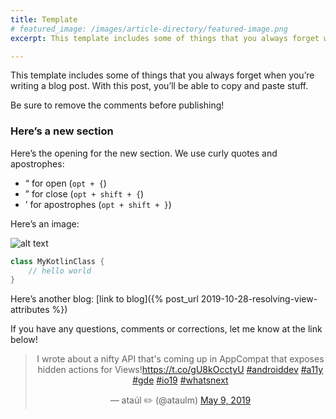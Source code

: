 ```yaml
---
title: Template
# featured_image: /images/article-directory/featured-image.png
excerpt: This template includes some of things that you always forget when you’re writing a blog post. With this post, you’ll be able to copy and paste stuff. Be sure to remove the comments before publishing!

---
```


<!-- The intro has no section heading. This can be copied to form the excerpt. -->
This template includes some of things that you always forget when you’re writing a blog post. With this post, you’ll be able to copy and paste stuff.

Be sure to remove the comments before publishing!

<!-- Use h3 for section headings -->
### Here’s a new section

Here’s the opening for the new section. We use curly quotes and apostrophes:

- “ for open (`opt + {`)
- ” for close (`opt + shift + {`)
- ’ for apostrophes (`opt + shift + }`)

Here’s an image:

![alt text](/images/article-directory/image.png)

<!-- Code blocks should specify the language for syntax highlighting -->
```kotlin
class MyKotlinClass {
    // hello world
}
```

<!-- Link to another blog on Jekyll with the post_url -->
Here’s another blog: [link to blog]({% post_url 2019-10-28-resolving-view-attributes %})

<!-- Sign off -->
If you have any questions, comments or corrections, let me know at the link below!

<center>
<!-- Use the Embed Tweet function from Twitter to generate a blockquote for the Tweet associated with this post and stick it here between these <center> tags, and ditch the script tag (we load it in the head)-->
<blockquote class="twitter-tweet" data-dnt="true"><p lang="en" dir="ltr">I wrote about a nifty API that&#39;s coming up in AppCompat that exposes hidden actions for Views!<a href="https://t.co/gU8kOcctyU">https://t.co/gU8kOcctyU</a> <a href="https://twitter.com/hashtag/androiddev?src=hash&amp;ref_src=twsrc%5Etfw">#androiddev</a> <a href="https://twitter.com/hashtag/a11y?src=hash&amp;ref_src=twsrc%5Etfw">#a11y</a> <a href="https://twitter.com/hashtag/gde?src=hash&amp;ref_src=twsrc%5Etfw">#gde</a> <a href="https://twitter.com/hashtag/io19?src=hash&amp;ref_src=twsrc%5Etfw">#io19</a> <a href="https://twitter.com/hashtag/whatsnext?src=hash&amp;ref_src=twsrc%5Etfw">#whatsnext</a></p>&mdash; ataúl ✏️ (@ataulm) <a href="https://twitter.com/ataulm/status/1126340698867814400?ref_src=twsrc%5Etfw">May 9, 2019</a></blockquote>
</center>